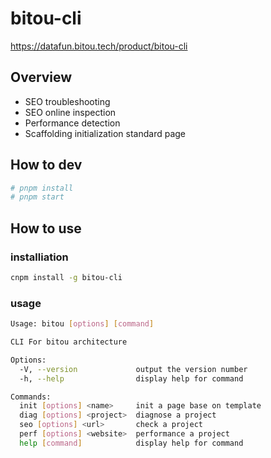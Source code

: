 # bitou-cli

https://datafun.bitou.tech/product/bitou-cli

## Overview

- SEO troubleshooting
- SEO online inspection
- Performance detection
- Scaffolding initialization standard page

## How to dev

```bash
# pnpm install
# pnpm start
```

## How to use

### installiation

```bash
cnpm install -g bitou-cli
```

### usage

```bash
Usage: bitou [options] [command]

CLI For bitou architecture

Options:
  -V, --version             output the version number
  -h, --help                display help for command

Commands:
  init [options] <name>     init a page base on template
  diag [options] <project>  diagnose a project
  seo [options] <url>       check a project
  perf [options] <website>  performance a project
  help [command]            display help for command

```
